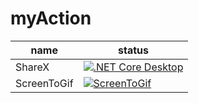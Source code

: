 # myAction

|name|status|
|---|---|
|ShareX|[![.NET Core Desktop](https://github.com/zerolovely/myAction/actions/workflows/sharex.yml/badge.svg)](https://github.com/zerolovely/myAction/actions/workflows/sharex.yml)|
|ScreenToGif|[![ScreenToGif](https://github.com/zerolovely/myAction/actions/workflows/blank.yml/badge.svg)](https://github.com/zerolovely/myAction/actions/workflows/blank.yml)|
